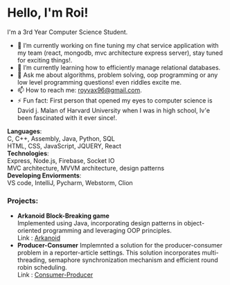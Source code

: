 # Hello, I'm Roi!

I'm a 3rd Year Computer Science Student.

- 🔭 I’m currently working on fine tuning my chat service application with my team (react, mongodb, mvc architecture express server), stay tuned for exciting things!.
- 🌱 I’m currently learning how to efficiently manage relational databases.
- 💬 Ask me about algorithms, problem solving, oop programming or any low level programming questions! even riddles excite me.
- 📫 How to reach me: royvax96@gmail.com.
- ⚡ Fun fact: First person that opened my eyes to computer science is David j. Malan of Harvard University when I was in high school, Iv'e been fascinated with it ever since!.

**Languages**:  
C, C++, Assembly, Java, Python, SQL  
HTML, CSS, JavaScript, JQUERY, React  
**Technologies**:  
Express, Node.js, Firebase, Socket IO  
MVC architecture, MVVM architecture, design patterns  
**Developing Enviorments**:  
VS code, IntelliJ, Pycharm, Webstorm, Clion  

### Projects:

- **Arkanoid Block-Breaking game**  
Implemented using Java, incorporating design patterns in object-oriented programming and leveraging OOP principles.  
Link : [Arkanoid](https://github.com/roini7/Arkanoid)
- **Producer-Consumer**
Implemnted a solution for the producer-consumer problem in a reporter-article settings. This solution incorporates multi-threading, semaphore synchronization mechanism and efficient round robin scheduling.  
Link : [Consumer-Producer](https://github.com/roini7/producer_consumer)

